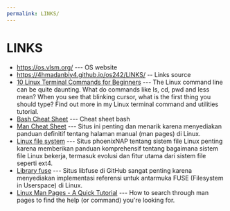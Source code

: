 ```yaml
---
permalink: LINKS/
---
```

# LINKS
* <https://os.vlsm.org/> --- OS website
* https://4hmadanbiy4.github.io/os242/LINKS/ -- Links source
* [10 Linux Terminal Commands for Beginners](https://youtu.be/CpTfQ-q6MPU?si=LUBMoZo24tXMiqA-) --- 
 The Linux command line can be quite daunting. What do commands like ls, cd, pwd and less mean? When you see that blinking cursor, what is the first thing you should type?
 Find out more in my Linux terminal command and utilities tutorial.
* [Bash Cheat Sheet](https://github.com/RehanSaeed/Bash-Cheat-Sheet) --- Cheat sheet bash
* [Man Cheat Sheet](https://www.linuxtrainingacademy.com/man) --- Situs ini penting dan menarik karena menyediakan panduan definitif tentang halaman manual (man pages) di Linux.
* [Linux file system](https://phoenixnap.com/kb/linux-file-system) --- Situs phoenixNAP tentang sistem file Linux penting karena memberikan panduan komprehensif tentang bagaimana sistem file Linux bekerja, termasuk evolusi dan fitur utama dari sistem file seperti ext4.
* [Library fuse](https://github.com/libfuse/libfuse) --- Situs libfuse di GitHub sangat penting karena menyediakan implementasi referensi untuk antarmuka FUSE (Filesystem in Userspace) di Linux.
* [Linux Man Pages - A Quick Tutorial](https://youtu.be/uJnrh9hAQR0?si=KJrZsJZXQCjAt6x2) --- How to search through man pages to find the help (or command) you're looking for.
